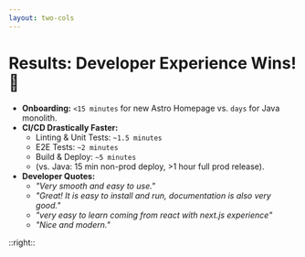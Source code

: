 ```yaml
---
layout: two-cols
---
```


# Results: Developer Experience Wins! 🎉

* **Onboarding:** `<15 minutes` for new Astro Homepage vs. `days` for Java monolith.
* **CI/CD Drastically Faster:**
    * Linting & Unit Tests: `~1.5 minutes`
    * E2E Tests: `~2 minutes`
    * Build & Deploy: `~5 minutes`
    * (vs. Java: 15 min non-prod deploy, >1 hour full prod release).
* **Developer Quotes:**
    * *"Very smooth and easy to use."*
    * *"Great! It is easy to install and run, documentation is also very good."*
    * *"very easy to learn coming from react with next.js experience"*
    * *"Nice and modern."*

::right::

<BarChart
  class="h-80"
  :data="[
    { name: 'Java (Non-Prod Deploy)', time: 15 },
    { name: 'Java (Full Prod Release)', time: 60 },
    { name: 'Astro (Lint/Unit)', time: 1.5 },
    { name: 'Astro (E2E)', time: 2 },
    { name: 'Astro (Build/Deploy)', time: 5 }
  ]"
  :categories="['time']"
  :index="'name'"
  title="CI/CD Time Comparison (Minutes)"
/> 